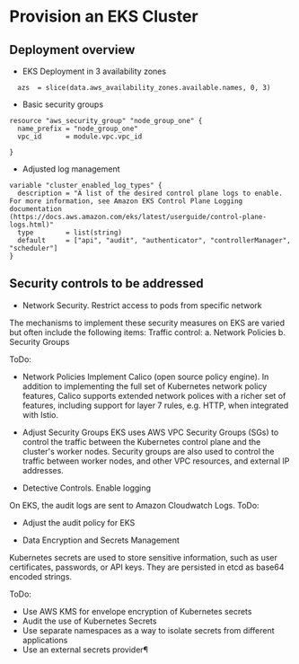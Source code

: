 # Provision an EKS Cluster

## Deployment overview

- EKS Deployment in 3 availability zones

```
  azs  = slice(data.aws_availability_zones.available.names, 0, 3)

```

- Basic security groups

```
resource "aws_security_group" "node_group_one" {
  name_prefix = "node_group_one"
  vpc_id      = module.vpc.vpc_id

}

```

- Adjusted log management

```
variable "cluster_enabled_log_types" {
  description = "A list of the desired control plane logs to enable. For more information, see Amazon EKS Control Plane Logging documentation (https://docs.aws.amazon.com/eks/latest/userguide/control-plane-logs.html)"
  type        = list(string)
  default     = ["api", "audit", "authenticator", "controllerManager", "scheduler"]
}

```

## Security controls to be addressed

- Network Security. Restrict access to pods from specific network

The mechanisms to implement these security measures on EKS are varied but often include the following items:
Traffic control:
a. Network Policies
b. Security Groups

ToDo: 
* Network Policies
Implement Calico (open source policy engine). In addition to implementing the full set of Kubernetes network policy features, Calico supports extended network polices with a richer set of features, including support for layer 7 rules, e.g. HTTP, when integrated with Istio.

* Adjust Security Groups
EKS uses AWS VPC Security Groups (SGs) to control the traffic between the Kubernetes control plane and the cluster's worker nodes. Security groups are also used to control the traffic between worker nodes, and other VPC resources, and external IP addresses. 


- Detective Controls. Enable logging

On EKS, the audit logs are sent to Amazon Cloudwatch Logs. 
ToDo: 
* Adjust the audit policy for EKS

- Data Encryption and Secrets Management

Kubernetes secrets are used to store sensitive information, such as user certificates, passwords, or API keys. They are persisted in etcd as base64 encoded strings.

ToDo:
* Use AWS KMS for envelope encryption of Kubernetes secrets
* Audit the use of Kubernetes Secrets
* Use separate namespaces as a way to isolate secrets from different applications
* Use an external secrets provider¶
